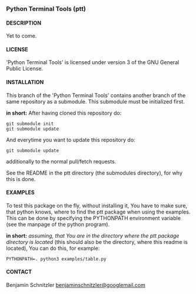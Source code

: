 ### Python Terminal Tools (ptt)

#### DESCRIPTION

Yet to come.

#### LICENSE

'Python Terminal Tools' is licensed under version 3 of the GNU General Public
License.

#### INSTALLATION

This branch of the 'Python Terminal Tools' contains another branch of the same
repository as a submodule. This submodule must be initialized first.

**in short:** After having cloned this repository do:

    git submodule init
    git submodule update

And everytime you want to update this repository do:

    git submodule update

additionally to the normal pull/fetch requests.

See the README in the ptt directory (the submodules directory), for why this is
done.

#### EXAMPLES

To test this package on the fly, without installing it, You have to make sure,
that python knows, where to find the ptt package when using the examples. This
can be done by specifying the PYTHONPATH environment variable (see the manpage
of the python program).

**in short:** *assuming, that You are in the directory where the ptt package
directory is located* (this should also be the directory, where this readme is
located), You can do this, for example:

    PYTHONPATH=. python3 examples/table.py

#### CONTACT

Benjamin Schnitzler <benjaminschnitzler@googlemail.com>
